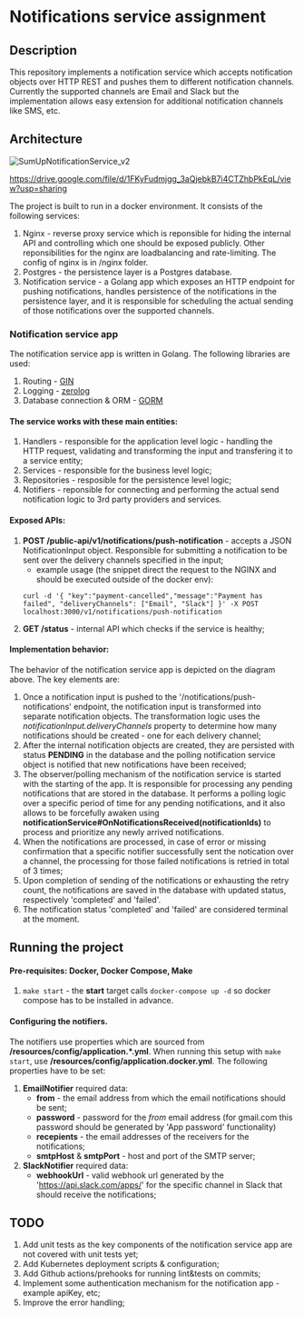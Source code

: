# Notifications service assignment

## Description
This repository implements a notification service which accepts notification objects over HTTP REST and pushes them to different notification channels. Currently the supported channels are Email and Slack but the implementation allows easy extension for additional notification channels like SMS, etc. 

## Architecture

![SumUpNotificationService_v2](https://github.com/user-attachments/assets/65a25fb5-60f8-4214-bfaf-3457b570899d)

https://drive.google.com/file/d/1FKyFudmjgg_3aQjebkB7i4CTZhbPkEqL/view?usp=sharing

The project is built to run in a docker environment. It consists of the following services:
1. Nginx - reverse proxy service which is reponsible for hiding the internal API and controlling which one should be exposed publicly. Other reponsibilities for the nginx are loadbalancing and rate-limiting. The config of nginx is in /nginx folder.
2. Postgres - the persistence layer is a Postgres database.
3. Notification service - a Golang app which exposes an HTTP endpoint for pushing notifications, handles persistence of the notifications in the persistence layer, and it is responsible for scheduling the actual sending of those notifications over the supported channels.

### Notification service app
The notification service app is written in Golang. The following libraries are used:
1. Routing - [GIN](https://github.com/gin-gonic/gin)
2. Logging - [zerolog](https://github.com/rs/zerolog)
3. Database connection & ORM - [GORM](https://github.com/go-gorm/gorm)

#### The service works with these main entities:
1. Handlers - responsible for the application level logic - handling the HTTP request, validating and transforming the input and transfering it to a service entity;
2. Services - responsible for the business level logic;
3. Repositories - resposible for the persistence level logic;
4. Notifiers - reponsible for connecting and performing the actual send notification logic to 3rd party providers and services.

#### Exposed APIs:
1. **POST /public-api/v1/notifications/push-notification** - accepts a JSON NotificationInput object. Responsible for submitting a notification to be sent over the delivery channels specified in the input;
    - example usage (the snippet direct the request to the NGINX and should be executed outside of the docker env):
    ``` 
    curl -d '{ "key":"payment-cancelled","message":"Payment has failed", "deliveryChannels": ["Email", "Slack"] }' -X POST localhost:3000/v1/notifications/push-notification
    ```
2. **GET /status** - internal API which checks if the service is healthy;

#### Implementation behavior:
The behavior of the notification service app is depicted on the diagram above. The key elements are:
1. Once a notification input is pushed to the '/notifications/push-notifications' endpoint, the notification input is transformed into separate notification objects. The transformation logic uses the *notificationInput.deliveryChannels* property to determine how many notifications should be created - one for each delivery channel;
2. After the internal notification objects are created, they are persisted with status **PENDING** in the database and the polling notification service object is notified that new notifications have been received;
3. The observer/polling mechanism of the notification service is started with the starting of the app. It is responsible for processing any pending notifications that are stored in the database. It performs a polling logic over a specific period of time for any pending notifications, and it also allows to be forcefully awaken using **notificationService#OnNotificationsReceived(notificationIds)** to process and prioritize any newly arrived notifications.
4. When the notifications are processed, in case of error or missing confirmation that a specific notifier successfully sent the notication over a channel, the processing for those failed notifications is retried in total of 3 times;
5. Upon completion of sending of the notifications or exhausting the retry count, the notifications are saved in the database with updated status, respectively 'completed' and 'failed'.
6. The notification status 'completed' and 'failed' are considered terminal at the moment.

## Running the project

#### Pre-requisites: **Docker**, **Docker Compose**, **Make**

1. ```make start``` - the **start** target calls ``docker-compose up -d`` so docker compose has to be installed in advance.

#### Configuring the **notifiers**.
The notifiers use properties which are sourced from **/resources/config/application.*.yml**. When running this setup with ``make start``, use **/resources/config/application.docker.yml**.
The following properties have to be set:
1. **EmailNotifier** required data:
    - **from** - the email address from which the email notifications should be sent;
    - **password** - password for the *from* email address (for gmail.com this password should be generated by 'App password' functionality)
    - **recepients** - the email addresses of the receivers for the notifications;
    - **smtpHost** & **smtpPort** - host and port of the SMTP server;
2. **SlackNotifier** required data:
    - **webhookUrl** - valid webhook url generated by the 'https://api.slack.com/apps/' for the specific channel in Slack that should receive the notifications;

## TODO
1. Add unit tests as the key components of the notification service app are not covered with unit tests yet;
2. Add Kubernetes deployment scripts & configuration;
3. Add Github actions/prehooks for running lint&tests on commits;
4. Implement some authentication mechanism for the notification app - example apiKey, etc;
5. Improve the error handling;
